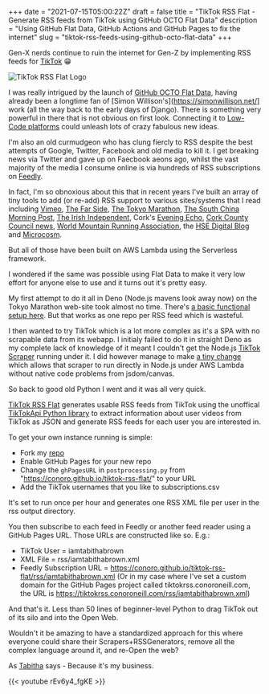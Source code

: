 +++
date = "2021-07-15T05:00:22Z"
draft = false
title = "TikTok RSS Flat - Generate RSS feeds from TikTok using GitHub OCTO Flat Data"
description = "Using GitHub Flat Data, GitHub Actions and GitHub Pages to fix the internet"
slug = "tiktok-rss-feeds-using-github-octo-flat-data"
+++

Gen-X nerds continue to ruin the internet for Gen-Z by implementing RSS feeds for [TikTok](https://www.tiktok.com/@conor.runs?lang=en) 😁

![TikTok RSS Flat Logo](/images/2021/07/tiktok-rss-flat.png)

I was really intrigued by the launch of [GitHub OCTO Flat Data](https://octo.github.com/projects/flat-data), having already been a longtime fan of [Simon Willison's](https://simonwillison.net/] work (all the way back to the early days of Django). There is something very powerful in there that is not obvious on first look. Connecting it to [Low-Code platforms](https://tines.io) could unleash lots of crazy fabulous new ideas.

I'm also an old curmudgeon who has clung fiercly to RSS despite the best attempts of Google, Twitter, Facebook and old media to kill it. I get breaking news via Twitter and gave up on Faecbook aeons ago, whilst the vast majority of the media I consume online is via hundreds of RSS subscriptions on [Feedly](https://feedly.com). 

In fact, I'm so obnoxious about this that in recent years I've built an array of tiny tools to add (or re-add) RSS support to various sites/systems that I read including [Vimeo](https://github.com/conoro/vimeo-rss), [The Far Side](https://github.com/conoro/cowtools-rss), [The Tokyo Marathon](https://github.com/conoro/tokyo-marathon-rss), [The South China Morning Post](https://github.com/conoro/southchina-rss), [The Irish Independent](https://github.com/conoro/indo-rss), Cork's [Evening Echo](https://github.com/conoro/evening-echo-rss), [Cork County Council news](https://github.com/conoro/corkcoco-news-rss), [World Mountain Running Association](https://github.com/conoro/wmra-rss), the [HSE Digital Blog](https://github.com/conoro/hse-digital-blog-rss) and [Microcosm](https://github.com/conoro/microcosm2rss).

But all of those have been built on AWS Lambda using the Serverless framework.

I wondered if the same was possible using Flat Data to make it very low effort for anyone else to use and it turns out it's pretty easy.

My first attempt to do it all in Deno (Node.js mavens look away now) on the Tokyo Marathon web-site took almost no time. There's [a basic functional setup here](https://github.com/conoro/flat-rss-example). But that works as one repo per RSS feed which is wasteful.


I then wanted to try TikTok which is a lot more complex as it's a SPA with no scrapable data from its webapp. I initialy failed to do it in straight Deno as my complete lack of knowledge of it meant I couldn't get the Node.js [TikTok Scraper](https://www.npmjs.com/package/tiktok-scraper) running under it. I did however manage to make [a tiny change](https://github.com/conoro/tiktok-scraper) which allows that scraper to run directly in Node.js under AWS Lambda without native code problems from jsdom/canvas.

So back to good old Python I went and it was all very quick.

[TikTok RSS Flat](https://github.com/conoro/tiktok-rss-flat) generates usable RSS feeds from TikTok using the unoffical [TikTokApi Python library](https://github.com/davidteather/TikTok-Api) to extract information about user videos from TikTok as JSON and generate RSS feeds for each user you are interested in.

To get your own instance running is simple:
* Fork my [repo](https://github.com/conoro/tiktok-rss-flat)
* Enable GitHub Pages for your new repo
* Change the `ghPagesURL` in `postprocessing.py` from "https://conoro.github.io/tiktok-rss-flat/" to your URL
* Add the TikTok usernames that you like to subscriptions.csv


It's set to run once per hour and generates one RSS XML file per user in the rss output directory.

You then subscribe to each feed in Feedly or another feed reader using a GitHub Pages URL. Those URLs are constructed like so. E.g.:
* TikTok User = iamtabithabrown
* XML File = rss/iamtabithabrown.xml
* Feedly Subscription URL = https://conoro.github.io/tiktok-rss-flat/rss/iamtabithabrown.xml
(Or in my case where I've set a custom domain for the GitHub Pages project called tiktokrss.conoroneill.com, the URL is https://tiktokrss.conoroneill.com/rss/iamtabithabrown.xml)

And that's it. Less than 50 lines of beginner-level Python to drag TikTok out of its silo and into the Open Web.

Wouldn't it be amazing to have a standardized approach for this where everyone could share their Scrapers+RSSGenerators, remove all the complex language around it, and re-Open the web?

As [Tabitha](https://www.tiktok.com/@iamtabithabrown?) says - Because it's my business.

{{< youtube rEv6y4_fgKE >}}
